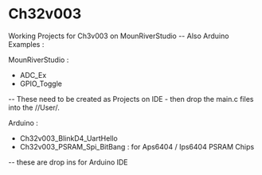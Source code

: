 # Ch32v003
Working Projects for Ch3v003 on MounRiverStudio
-- Also Arduino Examples :


MounRiverStudio :
* ADC_Ex
* GPIO_Toggle
  
-- These need to be created as Projects on IDE - then drop the main.c files into the /<projectname>/User/.


Arduino :
* Ch32v003_BlinkD4_UartHello
* Ch32v003_PSRAM_Spi_BitBang : for Aps6404 / Ips6404 PSRAM Chips
  
-- these are drop ins for Arduino IDE
  
